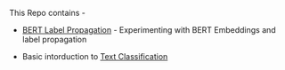 This Repo contains -

* [BERT Label Propagation](https://colab.research.google.com/github/uditmanav17/Sandbox/blob/master/NLP/BERT%20labelPropagation/BERT-label_propagation.ipynb) - Experimenting with BERT Embeddings and label propagation

* Basic intorduction to [Text Classification](https://colab.research.google.com/drive/1CuPHT12UQy95RIdjeEsyAu_OfoCaeCpG#scrollTo=x6imLTTqphyC)
